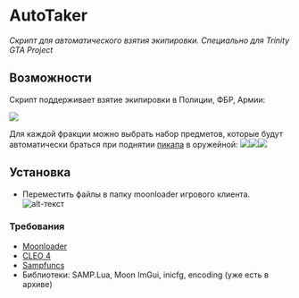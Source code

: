# AutoTaker
*Скрипт для автоматического взятия экипировки. Специально для Trinity GTA Project*
## Возможности
Скрипт поддерживает взятие экипировки в Полиции, ФБР, Армии:

![](https://d.radikal.ru/d41/1902/ef/fb47cfeb96d2.png)

Для каждой фракции можно выбрать набор предметов, которые будут автоматически браться при поднятии [пикапа](https://c.radikal.ru/c29/1902/7c/9f455d77dfcf.png) в оружейной:
![](https://c.radikal.ru/c08/1902/b8/d001c2640cd5.png)![](https://a.radikal.ru/a33/1902/ea/ebc65c4e979b.png)![](https://b.radikal.ru/b24/1902/37/726a97e37372.png)
## Установка

- Переместить файлы в папку moonloader игрового клиента.
![alt-текст](https://b.radikal.ru/b31/1901/6a/28500651b1db.png "Как оно должно выглядеть в папке")

### Требования

- [Moonloader](https://blast.hk/threads/13305/)
- [CLEO 4](https://cleo.li)
- [Sampfuncs](https://blast.hk/threads/17/)
- Библиотеки: SAMP.Lua, Moon ImGui, inicfg, encoding (уже есть в архиве)